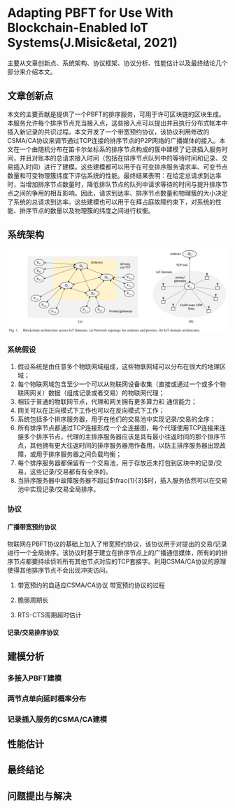 # Adapting PBFT for Use With Blockchain-Enabled IoT Systems(J.Misic&etal, 2021)

主要从文章创新点、系统架构、协议框架、协议分析、性能估计以及最终结论几个部分来介绍本文。

## 文章创新点

本文的主要贡献是提供了一个PBFT的排序服务，可用于许可区块链的区块生成。本服务允许每个排序节点充当接入点，这些接入点可以提出并且执行分布式帐本中插入新记录的共识过程。本文开发了一个带宽预约协议，该协议利用修改的CSMA/CA协议来调节通过TCP连接的排序节点的P2P网络的广播媒体的接入。本文在一个由随机分布在笛卡尔坐标系的排序节点构成的簇中建模了记录插入服务时间，并且对账本的总请求接入时间（包括在排序节点队列中的等待时间和记录、交易插入时间）进行了建模。这些建模都可以用于在可变排序服务请求率、可变节点数量和可变物理簇纬度下评估系统的性能。最终结果表明：在给定总请求到达率时，当增加排序节点数量时，降低排队节点的队列中请求等待的时间与提升排序节点之间的争用的相互影响。因此，请求到达率、排序节点数量和物理簇的大小决定了系统的总请求到达率。这些建模也可以用于在拜占庭故障约束下，对系统的性能、排序节点的数量以及物理簇的纬度之间进行权衡。

## 系统架构

![Blockchain Architecture](./pics8/Figure_1.png)

### 系统假设

1. 假设系统是由任意多个物联网域组成，这些物联网域可以分布在很大的地理区域；
2. 每个物联网域包含至少一个可以从物联网设备收集（直接或通过一个或多个物联网网关）数据（组成记录或者交易）的物联网代理；
3. 相较于普通的物联网节点，代理和网关拥有更多算力和 通信能力；
4. 网关可以在正向模式下工作也可以在反向模式下工作；
5. 系统包括多个排序服务器，用于在他们的交易池中实现记录/交易的全序；
6. 所有排序节点都通过TCP连接形成一个全连接图，每个代理使用TCP连接来连接多个排序节点，代理的主排序服务器应该是具有最小往返时间的那个排序节点，其他拥有更大往返时间的排序服务器用作备用，以防主排序服务器出现故障，或用于排序服务器之间负载均衡；
7. 每个排序服务器都保留有一个交易池，用于存放还未打包到区块中的记录/交易，这些记录/交易都有有全序的。
8. 当排序服务器中故障服务器不超过$\frac{1}{3}$时，插入服务依然可以在交易池中实现记录/交易全局排序。

### 协议

#### 广播带宽预约协议
   
物联网在PBFT协议的基础上加入了带宽预约协议，该协议用于对提出的交易/记录进行一个全局排序。该协议时基于建立在排序节点上的广播通信媒体，所有的的排序节点都要持续侦听所有其他节点对应的TCP套接字。利用CSMA/CA协议的原理使得其他排序节点不会出现冲突访问。

1. 带宽预约的自适应CSMA/CA协议
   带宽预约协议的过程
2. 脆弱周期长

3. RTS-CTS周期超时估计

#### 记录/交易排序协议

## 建模分析

### 多接入PBFT建模

### 两节点单向延时概率分布

### 记录插入服务的CSMA/CA建模




## 性能估计

## 最终结论

## 问题提出与解决